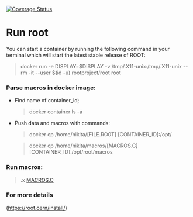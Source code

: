 [![Coverage Status](https://coveralls.io/repos/github/f1yToMoon/root/badge.svg?branch=main)](https://coveralls.io/github/f1yToMoon/root?branch=main)
# Run root
You can start a container by running the following command in your terminal which will start the latest stable release of ROOT:

> docker run -e DISPLAY=$DISPLAY -v /tmp/.X11-unix:/tmp/.X11-unix --rm -it --user $(id -u) rootproject/root root

### Parse macros in docker image:

* Find name of container_id;

  > docker container ls -a
  
* Push data and macros with commands:
 
  > docker cp /home/nikita/[FILE.RO0T] [CONTAINER_ID]:/opt/ 
 
  > docker cp /home/nikita/macros/[MACROS.C] [CONTAINER_ID]:/opt/root/macros
  
### Run macros:
   
  >.x [MACROS.C]("arguments")
   
### For more details
  (https://root.cern/install/)
